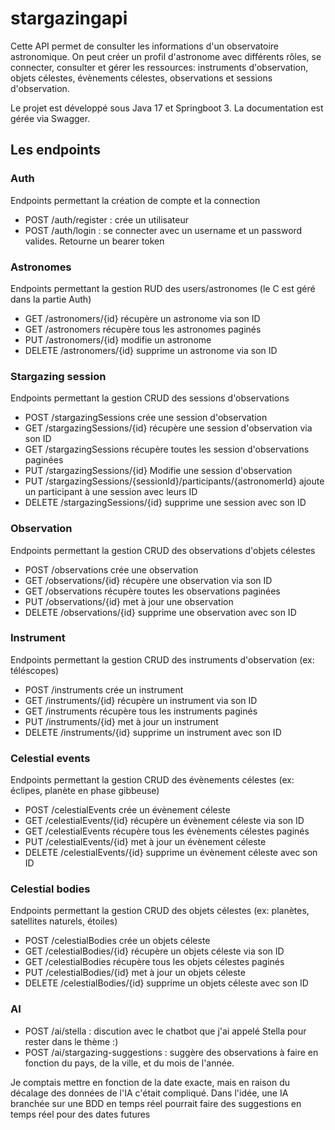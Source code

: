 # stargazingapi

Cette API permet de consulter les informations d'un observatoire astronomique. On peut créer un profil d'astronome avec différents rôles, se connecter, consulter et gérer les ressources: instruments d'observation, objets célestes, évènements célestes, observations et sessions d'observation.


Le projet est développé sous Java 17 et Springboot 3. La documentation est gérée via Swagger.


## Les endpoints

### Auth
Endpoints permettant la création de compte et la connection
- POST /auth/register : crée un utilisateur
- POST /auth/login : se connecter avec un username et un password valides. Retourne un bearer token

### Astronomes
Endpoints permettant la gestion RUD des users/astronomes (le C est géré dans la partie Auth)
- GET /astronomers/{id} récupère un astronome via son ID
- GET /astronomers récupère tous les astronomes paginés
- PUT /astronomers/{id} modifie un astronome
- DELETE /astronomers/{id} supprime un astronome via son ID


### Stargazing session
Endpoints permettant la gestion CRUD des sessions d'observations
- POST /stargazingSessions crée une session d'observation
- GET /stargazingSessions/{id} récupère une session d'observation via son ID
- GET /stargazingSessions récupère toutes les session d'observations paginées
- PUT /stargazingSessions/{id} Modifie une session d'observation
- PUT /stargazingSessions/{sessionId}/participants/{astronomerId} ajoute un participant à une session avec leurs ID
- DELETE /stargazingSessions/{id} supprime une session avec son ID


### Observation
Endpoints permettant la gestion CRUD des observations d'objets célestes
- POST /observations crée une observation
- GET /observations/{id} récupère une observation via son ID
- GET /observations récupère toutes les observations paginées
- PUT /observations/{id} met à jour une observation
- DELETE /observations/{id} supprime une observation avec son ID


### Instrument
Endpoints permettant la gestion CRUD des instruments d'observation (ex: téléscopes)
- POST /instruments crée un instrument
- GET /instruments/{id} récupère un instrument via son ID
- GET /instruments récupère tous les instruments paginés
- PUT /instruments/{id} met à jour un instrument
- DELETE /instruments/{id} supprime un instrument avec son ID


### Celestial events
Endpoints permettant la gestion CRUD des évènements célestes (ex: éclipes, planète en phase gibbeuse)
- POST /celestialEvents crée un évènement céleste
- GET /celestialEvents/{id} récupère un évènement céleste via son ID
- GET /celestialEvents récupère tous les évènements célestes paginés
- PUT /celestialEvents/{id} met à jour un évènement céleste
- DELETE /celestialEvents/{id} supprime un évènement céleste avec son ID


### Celestial bodies
Endpoints permettant la gestion CRUD des objets célestes (ex: planètes, satellites naturels, étoiles)
- POST /celestialBodies crée un objets céleste
- GET /celestialBodies/{id} récupère un objets céleste via son ID
- GET /celestialBodies récupère tous les objets célestes paginés
- PUT /celestialBodies/{id} met à jour un objets céleste
- DELETE /celestialBodies/{id} supprime un objets céleste avec son ID


### AI
- POST /ai/stella : discution avec le chatbot que j'ai appelé Stella pour rester dans le thème :)
- POST /ai/stargazing-suggestions : suggère des observations à faire en fonction du pays, de la ville, et du mois de l'année.

Je comptais mettre en fonction de la date exacte, mais en raison du décalage des données de l'IA c'était compliqué. Dans l'idée, une IA branchée sur une BDD en temps réel pourrait faire des suggestions en temps réel pour des dates futures
